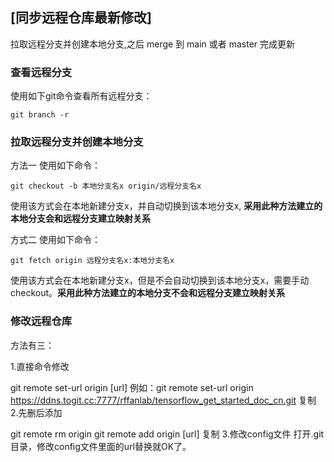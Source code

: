 

## [同步远程仓库最新修改] 
拉取远程分支并创建本地分支,之后 merge 到 main 或者 master 完成更新

### 查看远程分支
使用如下git命令查看所有远程分支：
``` shell
git branch -r
```

### 拉取远程分支并创建本地分支
方法一
使用如下命令：
```shell
git checkout -b 本地分支名x origin/远程分支名x
```
使用该方式会在本地新建分支x，并自动切换到该本地分支x, **采用此种方法建立的本地分支会和远程分支建立映射关系**

方式二
使用如下命令：
``` shell
git fetch origin 远程分支名x:本地分支名x
```

使用该方式会在本地新建分支x，但是不会自动切换到该本地分支x，需要手动checkout。**采用此种方法建立的本地分支不会和远程分支建立映射关系**

### 修改远程仓库
方法有三：

1.直接命令修改

git remote set-url origin [url]
例如：git remote set-url origin https://ddns.togit.cc:7777/rffanlab/tensorflow_get_started_doc_cn.git
复制
2.先删后添加

git remote rm origin
git remote add origin [url]
复制
3.修改config文件
 打开.git目录，修改config文件里面的url替换就OK了。